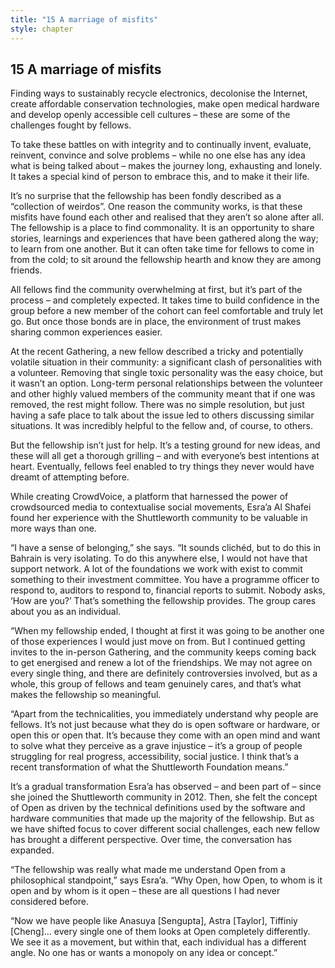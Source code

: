 ```yaml
---
title: "15 A marriage of misfits"
style: chapter
---
```


## **15** A marriage of misfits

Finding ways to sustainably recycle electronics, decolonise the Internet, create affordable conservation technologies, make open medical hardware and develop openly accessible cell cultures – these are some of the challenges fought by fellows.

To take these battles on with integrity and to continually invent, evaluate, reinvent, convince and solve problems – while no one else has any idea what is being talked about – makes the journey long, exhausting and lonely. It takes a special kind of person to embrace this, and to make it their life.

It’s no surprise that the fellowship has been fondly described as a “collection of weirdos”. One reason the community works, is that these misfits have found each other and realised that they aren’t so alone after all. The fellowship is a place to find commonality. It is an opportunity to share stories, learnings and experiences that have been gathered along the way; to learn from one another. But it can often take time for fellows to come in from the cold; to sit around the fellowship hearth and know they are among friends.

All fellows find the community overwhelming at first, but it’s part of the process – and completely expected. It takes time to build confidence in the group before a new member of the cohort can feel comfortable and truly let go. But once those bonds are in place, the environment of trust makes sharing common experiences easier.

At the recent Gathering, a new fellow described a tricky and potentially volatile situation in their community: a significant clash of personalities with a volunteer. Removing that single toxic personality was the easy choice, but it wasn’t an option. Long-term personal relationships between the volunteer and other highly valued members of the community meant that if one was removed, the rest might follow. There was no simple resolution, but just having a safe place to talk about the issue led to others discussing similar situations. It was incredibly helpful to the fellow and, of course, to others.

But the fellowship isn’t just for help. It’s a testing ground for new ideas, and these will all get a thorough grilling – and with everyone’s best intentions at heart. Eventually, fellows feel enabled to try things they never would have dreamt of attempting before.

While creating CrowdVoice, a platform that harnessed the power of crowdsourced media to contextualise social movements, Esra’a Al Shafei found her experience with the Shuttleworth community to be valuable in more ways than one.

“I have a sense of belonging,” she says. “It sounds clichéd, but to do this in Bahrain is very isolating. To do this anywhere else, I would not have that support network. A lot of the foundations we work with exist to commit something to their investment committee. You have a programme officer to respond to, auditors to respond to, financial reports to submit. Nobody asks, ‘How are you?’ That’s something the fellowship provides. The group cares about you as an individual.

“When my fellowship ended, I thought at first it was going to be another one of those experiences I would just move on from. But I continued getting invites to the in-person Gathering, and the community keeps coming back to get energised and renew a lot of the friendships. We may not agree on every single thing, and there are definitely controversies involved, but as a whole, this group of fellows and team genuinely cares, and that’s what makes the fellowship so meaningful.

“Apart from the technicalities, you immediately understand why people are fellows. It’s not just because what they do is open software or hardware, or open this or open that. It’s because they come with an open mind and want to solve what they perceive as a grave injustice – it’s a group of people struggling for real progress, accessibility, social justice. I think that’s a recent transformation of what the Shuttleworth Foundation means.”

It’s a gradual transformation Esra’a has observed – and been part of – since she joined the Shuttleworth community in 2012. Then, she felt the concept of Open as driven by the technical definitions used by the software and hardware communities that made up the majority of the fellowship. But as we have shifted focus to cover different social challenges, each new fellow has brought a different perspective. Over time, the conversation has expanded.

“The fellowship was really what made me understand Open from a philosophical standpoint,” says Esra’a. “Why Open, how Open, to whom is it open and by whom is it open – these are all questions I had never considered before.

“Now we have people like Anasuya [Sengupta], Astra [Taylor], Tiffiniy [Cheng]… every single one of them looks at Open completely differently. We see it as a movement, but within that, each individual has a different angle. No one has or wants a monopoly on any idea or concept.”